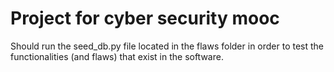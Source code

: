 # Project for cyber security mooc


Should run the seed_db.py file located in the flaws folder in order
to test the functionalities (and flaws) that exist in the software.
